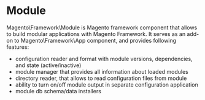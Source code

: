 # Module

Magento\Framework\Module is Magento framework component that allows to build modular applications with Magento Framework. It serves as an add-on to Magento\Framework\App component, and provides following features:

 * configuration reader and format with module versions, dependencies, and state (active/inactive)
 * module manager that provides all information about loaded modules
 * directory reader, that allows to read configuration files from module
 * ability to turn on/off module output in separate configuration application
 * module db schema/data installers
